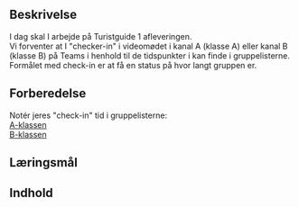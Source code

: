 ## Beskrivelse
I dag skal I arbejde på Turistguide 1 afleveringen.  
Vi forventer at I "checker-in" i videomødet i kanal A (klasse A) eller kanal B (klasse B) på Teams i henhold til de tidspunkter i kan finde i gruppelisterne.  
Formålet med check-in er at få en status på hvor langt gruppen er.

## Forberedelse
Notér jeres "check-in" tid i gruppelisterne:  
[A-klassen](https://erhvervsakademikbenhavn.sharepoint.com/:x:/r/sites/TeamDATA-GBG-F25AB/Delte%20dokumenter/A/GrupperTuristguideA.xlsx?d=w68225ce2b3fa4b0b9ee849d5150a8960&csf=1&web=1&e=CuxsSr)   
[B-klassen](https://erhvervsakademikbenhavn.sharepoint.com/:x:/r/sites/TeamDATA-GBG-F25AB/Delte%20dokumenter/B/GrupperTuristguideB.xlsx?d=w7c6371b03c004a8abef70fe4a847c169&csf=1&web=1&e=ITw9Dq)


## Læringsmål

## Indhold


